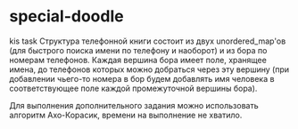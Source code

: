 # special-doodle
kis task
Структура телефонной книги состоит из двух unordered_map'ов (для быстрого поиска имени по телефону и наоборот) и из бора по номерам телефонов. Каждая вершина бора имеет поле, хранящее имена, до телефонов которых можно добраться через эту вершину (при добавлении чьего-то номера в бор будем добавлять имя человека в соответствующее поле каждой промежуточной вершины бора). 

Для выполнения дополнительного задания можно использовать алгоритм Ахо-Корасик, времени на выполнение не хватило.
